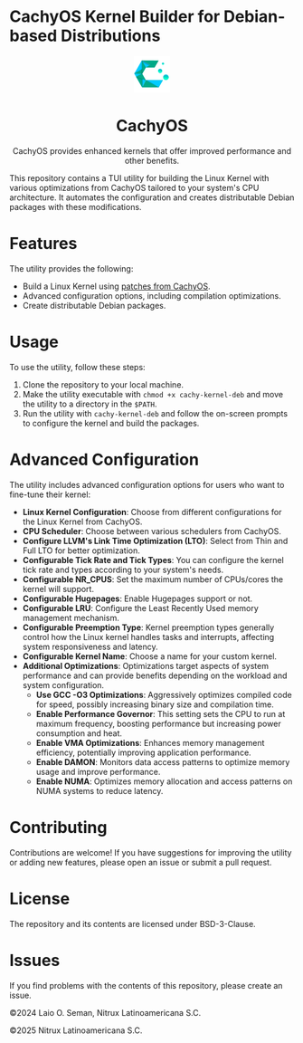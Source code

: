 # CachyOS Kernel Builder for Debian-based Distributions

<div align="center">
  <img src="https://github.com/CachyOS/calamares-config/raw/grub-3.2/etc/calamares/branding/cachyos/logo.png" width="64" alt="CachyOS logo"></img>
  <br/>
  <h1 align="center">CachyOS</h1>
  <p align="center">CachyOS provides enhanced kernels that offer improved performance and other benefits.</p>
</div>


This repository contains a TUI utility for building the Linux Kernel with various optimizations from CachyOS tailored to your system's CPU architecture. It automates the configuration and creates distributable Debian packages with these modifications.

# Features

The utility provides the following:

- Build a Linux Kernel using [patches from CachyOS](https://github.com/CachyOS/kernel-patches).
- Advanced configuration options, including compilation optimizations.
- Create distributable Debian packages.

# Usage

To use the utility, follow these steps:

1. Clone the repository to your local machine.
2. Make the utility executable with `chmod +x cachy-kernel-deb` and move the utility to a directory in the `$PATH`.
3. Run the utility with `cachy-kernel-deb` and follow the on-screen prompts to configure the kernel and build the packages.

# Advanced Configuration

The utility includes advanced configuration options for users who want to fine-tune their kernel:

- **Linux Kernel Configuration**: Choose from different configurations for the Linux Kernel from CachyOS.
- **CPU Scheduler**: Choose between various schedulers from CachyOS.
- **Configure LLVM's Link Time Optimization (LTO)**: Select from Thin and Full LTO for better optimization.
- **Configurable Tick Rate and Tick Types**: You can configure the kernel tick rate and types according to your system's needs.
- **Configurable NR_CPUS**: Set the maximum number of CPUs/cores the kernel will support.
- **Configurable Hugepages**: Enable Hugepages support or not.
- **Configurable LRU**: Configure the Least Recently Used memory management mechanism.
- **Configurable Preemption Type**: Kernel preemption types generally control how the Linux kernel handles tasks and interrupts, affecting system responsiveness and latency.
- **Configurable Kernel Name**: Choose a name for your custom kernel.
- **Additional Optimizations**: Optimizations target aspects of system performance and can provide benefits depending on the workload and system configuration.
    - **Use GCC -O3 Optimizations**: Aggressively optimizes compiled code for speed, possibly increasing binary size and compilation time.
    - **Enable Performance Governor**: This setting sets the CPU to run at maximum frequency, boosting performance but increasing power consumption and heat.
    - **Enable VMA Optimizations**: Enhances memory management efficiency, potentially improving application performance.
    - **Enable DAMON**: Monitors data access patterns to optimize memory usage and improve performance.
    - **Enable NUMA**: Optimizes memory allocation and access patterns on NUMA systems to reduce latency.

# Contributing

Contributions are welcome! If you have suggestions for improving the utility or adding new features, please open an issue or submit a pull request.

# License

The repository and its contents are licensed under BSD-3-Clause.

# Issues

If you find problems with the contents of this repository, please create an issue.

©2024 Laio O. Seman, Nitrux Latinoamericana S.C.

©2025 Nitrux Latinoamericana S.C.
